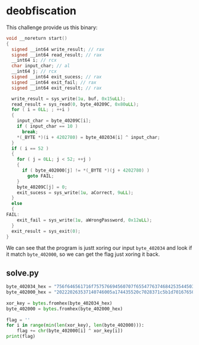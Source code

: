 # deobfiscation

This challenge provide us this binary:

```c
void __noreturn start()
{
  signed __int64 write_result; // rax
  signed __int64 read_result; // rax
  __int64 i; // rcx
  char input_char; // al
  __int64 j; // rcx
  signed __int64 exit_sucess; // rax
  signed __int64 exit_fail; // rax
  signed __int64 exit_result; // rax

  write_result = sys_write(1u, buf, 0x15uLL);
  read_result = sys_read(0, byte_40209C, 0x80uLL);
  for ( i = 0LL; ; ++i )
  {
    input_char = byte_40209C[i];
    if ( input_char == 10 )
      break;
    *(_BYTE *)(i + 4202780) = byte_402034[i] ^ input_char;
  }
  if ( i == 52 )
  {
    for ( j = 0LL; j < 52; ++j )
    {
      if ( byte_402000[j] != *(_BYTE *)(j + 4202780) )
        goto FAIL;
    }
    byte_40209C[j] = 0;
    exit_sucess = sys_write(1u, aCorrect, 9uLL);
  }
  else
  {
FAIL:
    exit_fail = sys_write(1u, aWrongPassword, 0x12uLL);
  }
  exit_result = sys_exit(0);
}
```

We can see that the program is justt xoring our input `byte_402034` and look if it match `byte_402000`, so we can get the flag just xoring it back.

## solve.py

```py
byte_402034_hex = "756f646561716f757576694560707f65547763746842535445033d7f31587546754460786a74514f1c5f76790b2d75454b556678"
byte_402000_hex = "202220263537140746005a174435520c7028371c5b1d70167650695c6e6c1b1254692d380623113d2f00024a68453b641a20550575"
    
xor_key = bytes.fromhex(byte_402034_hex)
byte_402000 = bytes.fromhex(byte_402000_hex)
    
flag = ''
for i in range(min(len(xor_key), len(byte_402000))):
    flag += chr(byte_402000[i] ^ xor_key[i])
print(flag)
```
